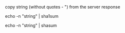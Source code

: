 
copy string (without quotes - ") from the server response

echo -n "string" | sha1sum

echo -n "string" | shasum